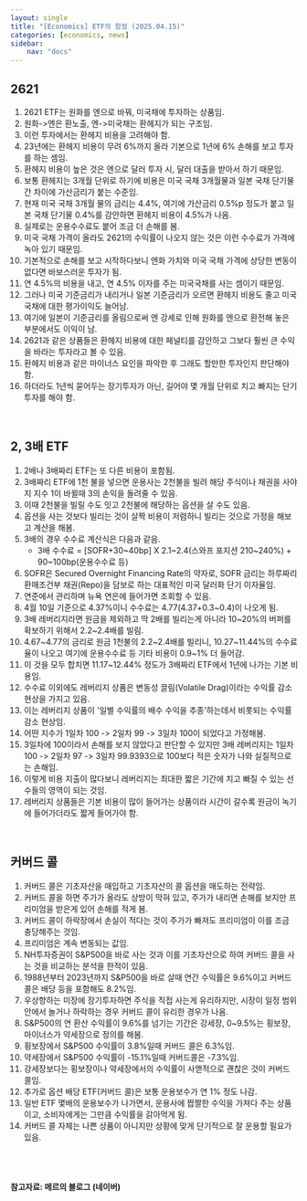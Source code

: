```yaml
---
layout: single
title: "[Economics] ETF의 함정 (2025.04.15)"
categories: [economics, news]
sidebar:
    nav: "docs"
---
```


## 2621
1. 2621 ETF는 원화를 엔으로 바꿔, 미국채에 투자하는 상품임.
1. 원화->엔은 환노출, 엔->미국채는 환헤지가 되는 구조임.
1. 이런 투자에서는 환헤지 비용을 고려해야 함.
1. 23년에는 환헤지 비용이 무려 6%까지 올라 기본으로 1년에 6% 손해를 보고 투자를 하는 셈임.
1. 환헤지 비용이 높은 것은 엔으로 달러 투자 시, 달러 대출을 받아서 하기 때문임.
1. 보통 환헤지는 3개월 단위로 하기에 비용은 미국 국채 3개월물과 일본 국채 단기물 간 차이에 가산금리가 붙는 수준임.
1. 현재 미국 국채 3개월 물의 금리는 4.4%, 여기에 가산금리 0.5%p 정도가 붙고 일본 국채 단기물 0.4%를 감안하면 환헤지 비용이 4.5%가 나옴.
1. 실제로는 운용수수료도 붙어 조금 더 손해를 봄.
1. 미국 국채 가격이 올라도 2621의 수익률이 나오지 않는 것은 이런 수수료가 가격에 녹아 있기 때문임.
1. 기본적으로 손해를 보고 시작하다보니 엔화 가치와 미국 국채 가격에 상당한 변동이 없다면 바보스러운 투자가 됨.
1. 연 4.5%의 비용을 내고, 연 4.5% 이자를 주는 미국국채를 사는 셈이기 때문임.
1. 그러나 미국 기준금리가 내리거나 일본 기준금리가 오르면 환헤지 비용도 줄고 미국국채에 대한 평가이익도 늘어남.
1. 여기에 일본이 기준금리를 올림으로써 엔 강세로 인해 원화를 엔으로 환전해 놓은 부분에서도 이익이 남.
1. 2621과 같은 상품들은 환헤지 비용에 대한 페널티를 감안하고 그보다 훨씬 큰 수익을 바라는 투자라고 볼 수 있음.
1. 환헤지 비용과 같은 마이너스 요인을 파악한 후 그래도 할만한 투자인지 판단해야 함.
1. 하더라도 1년씩 묻어두는 장기투자가 아닌, 길어야 몇 개월 단위로 치고 빠지는 단기 투자를 해야 함.

<br/>

## 2, 3배 ETF
1. 2배나 3배짜리 ETF는 또 다른 비용이 포함됨.
1. 3배짜리 ETF에 1천 불을 넣으면 운용사는 2천불을 빌려 해당 주식이나 채권을 사야지 지수 1이 바뀔때 3의 손익을 돌려줄 수 있음.
1. 이때 2천불을 빌릴 수도 잇고 2천불에 해당하는 옵션을 살 수도 있음.
1. 옵션을 사는 것보다 빌리는 것이 살짝 비용이 저렴하니 빌리는 것으로 가정을 해보고 계산을 해봄.
1. 3배의 경우 수수료 계산식은 다음과 같음.
    - 3배 수수료 = [SOFR+30~40bp] X 2.1~2.4(스와프 포지션 210~240%) + 90~100bp(운용수수료 등)
1. SOFR은 Secured Overnight Financing Rate의 약자로, SOFR 금리는 하루짜리 환매조건부 채권(Repo)을 담보로 하는 대표적인 미국 달러화 단기 이자율임.
1. 연준에서 관리하며 뉴욕 연은에 들어가면 조회할 수 있음.
1. 4월 10일 기준으로 4.37%이니 수수료는 4.77(4.37+0.3~0.4)이 나오게 됨.
1. 3배 레버리지라면 원금을 제외하고 딱 2배를 빌리는게 아니라 10~20%의 버퍼를 확보하기 위해서 2.2~2.4배를 빌림.
1. 4.67~4.77의 금리로 원금 1천불의 2.2~2.4배를 빌리니, 10.27~11.44%의 수수료율이 나오고 여기에 운용수수료 등 기타 비용이 0.9~1% 더 들어감.
1. 이 것을 모두 합치면 11.17~12.44% 정도가 3배짜리 ETF에서 1년에 나가는 기본 비용임.
1. 수수료 이외에도 레버리지 상품은 변동성 끌림(Volatile Drag)이라는 수익률 감소 현상을 가지고 있음.
1. 이는 레버리지 상품이 '일별 수익률의 배수 수익을 추종'하는데서 비롯되는 수익률 감소 현상임.
1. 어떤 지수가 1일차 100 -> 2일차 99 -> 3일차 100이 되었다고 가정해봄.
1. 3일차에 100이라서 손해를 보지 않았다고 판단할 수 있지만 3배 레버리지는 1일차 100 -> 2일차 97 -> 3일차 99.9393으로 100보다 적은 숫자가 나와 실질적으로는 손해임.
1. 이렇게 비용 지출이 많다보니 레버리지는 최대한 짧은 기간에 치고 빠질 수 있는 선수들의 영역이 되는 것임.
1. 레버리지 상품들은 기본 비용이 많이 들어가는 상품이라 시간이 갈수록 원금이 녹기에 들어가더라도 짧게 들어가야 함.

<br/>

## 커버드 콜
1. 커버드 콜은 기초자산을 매입하고 기초자산의 콜 옵션을 매도하는 전략임.
1. 커버드 콜을 하면 주가가 올라도 상방이 막혀 있고, 주가가 내리면 손해를 보지만 프리미엄을 받은게 있어 손해를 적게 봄.
1. 커버드 콜이 하락장에서 손실이 적다는 것이 주가가 빠져도 프리미엄이 이를 조금 충당해주는 것임.
1. 프리미엄은 계속 변동되는 값임.
1. NH투자증권이 S&P500을 바로 사는 것과 이를 기초자산으로 하여 커버드 콜을 사는 것을 비교하는 분석을 한적이 있음.
1. 1988년부터 2023년까지 S&P500을 바로 살때 연간 수익률은 9.6%이고 커버드콜은 배당 등을 포함해도 8.2%임.
1. 우상향하는 미장에 장기투자하면 주식을 직접 사는게 유리하지만, 시장이 일정 범위 안에서 놀거나 하락하는 경우 커버드 콜이 유리한 경우가 나옴.
1. S&P500의 연 환산 수익률이 9.6%를 넘기는 기간은 강세장, 0~9.5%는 횡보장, 마이너스가 약세장으로 정의를 해봄.
1. 횡보장에서 S&P500 수익률이 3.8%일때 커버드 콜은 6.3%임.
1. 약세장에서 S&P500 수익률이 -15.1%일때 커버드콜은 -7.3%임.
1. 강세장보다는 횡보장이나 약세장에서의 수익률이 사앧적으로 괜찮은 것이 커버드 콜임.
1. 추가로 옵션 배당 ETF(커버드 콜)은 보통 운용보수가 연 1% 정도 나감.
1. 일반 ETF 몇배의 운용보수가 나가면서, 운용사에 짭짤한 수익을 가져다 주는 상품이고, 소비자에게는 그만큼 수익률을 갉아먹게 됨.
1. 커버드 콜 자체는 나쁜 상품이 아니지만 상황에 맞게 단기적으로 잘 운용할 필요가 있음.



<br/>
<br/>

#### 참고자료: 메르의 블로그 (네이버) 